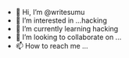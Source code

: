 - 👋 Hi, I’m @writesumu
- 👀 I’m interested in ...hacking
- 🌱 I’m currently learning hacking
- 💞️ I’m looking to collaborate on ...
- 📫 How to reach me ...

<!---
writesumu/writesumu is a ✨ special ✨ repository because its `README.md` (this file) appears on your GitHub profile.
You can click the Preview link to take a look at your changes.
--->
